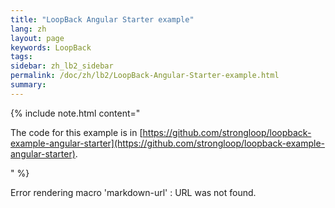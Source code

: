 ```yaml
---
title: "LoopBack Angular Starter example"
lang: zh
layout: page
keywords: LoopBack
tags:
sidebar: zh_lb2_sidebar
permalink: /doc/zh/lb2/LoopBack-Angular-Starter-example.html
summary:
---
```


{% include note.html content="

The code for this example is in [https://github.com/strongloop/loopback-example-angular-starter](https://github.com/strongloop/loopback-example-angular-starter).

" %}

<div class="error">Error rendering macro 'markdown-url' : URL was not found.</div>
